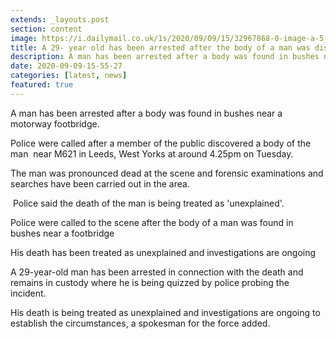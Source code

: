 ```yaml
---
extends: _layouts.post
section: content
image: https://i.dailymail.co.uk/1s/2020/09/09/15/32967868-0-image-a-5_1599661613065.jpg 
title: A 29- year old has been arrested after the body of a man was discovered in bushes 
description: A man has been arrested after a body was found in bushes near motorway footbridge. Police were called at the scene, near M621 in Leeds, West Yorks 
date: 2020-09-09-15-55-27 
categories: [latest, news] 
featured: true 
--- 
```

 A man has been arrested after a body was found in bushes near a motorway footbridge.    

Police were called after a member of the public discovered a body of the man  near M621 in Leeds, West Yorks at around 4.25pm on Tuesday.

The man was pronounced dead at the scene and forensic examinations and searches have been carried out in the area.

 Police said the death of the man is being treated as 'unexplained'.

Police were called to the scene after the body of a man was found in bushes near a footbridge

His death has been treated as unexplained and investigations are ongoing

A 29-year-old man has been arrested in connection with the death and remains in custody where he is being quizzed by police probing the incident. 

His death is being treated as unexplained and investigations are ongoing to establish the circumstances, a spokesman for the force added. 

